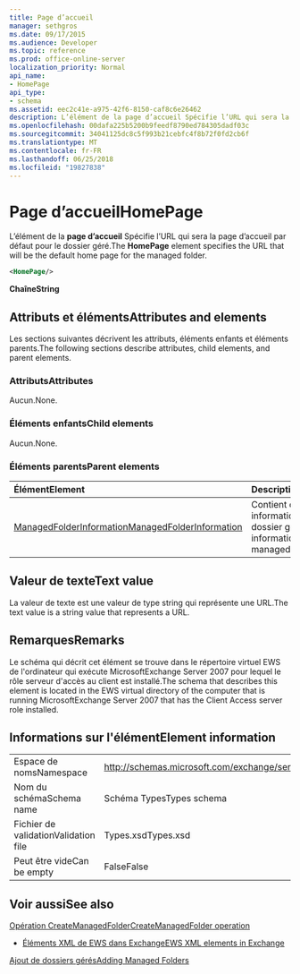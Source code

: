 ```yaml
---
title: Page d’accueil
manager: sethgros
ms.date: 09/17/2015
ms.audience: Developer
ms.topic: reference
ms.prod: office-online-server
localization_priority: Normal
api_name:
- HomePage
api_type:
- schema
ms.assetid: eec2c41e-a975-42f6-8150-caf8c6e26462
description: L’élément de la page d’accueil Spécifie l’URL qui sera la page d’accueil par défaut pour le dossier géré.
ms.openlocfilehash: 00dafa225b5200b9feedf8790ed784305dadf03c
ms.sourcegitcommit: 34041125dc8c5f993b21cebfc4f8b72f0fd2cb6f
ms.translationtype: MT
ms.contentlocale: fr-FR
ms.lasthandoff: 06/25/2018
ms.locfileid: "19827838"
---
```

# <a name="homepage"></a><span data-ttu-id="74792-103">Page d’accueil</span><span class="sxs-lookup"><span data-stu-id="74792-103">HomePage</span></span>

<span data-ttu-id="74792-104">L’élément de la **page d’accueil** Spécifie l’URL qui sera la page d’accueil par défaut pour le dossier géré.</span><span class="sxs-lookup"><span data-stu-id="74792-104">The **HomePage** element specifies the URL that will be the default home page for the managed folder.</span></span> 
  
```xml
<HomePage/>
```

 <span data-ttu-id="74792-105">**Chaîne**</span><span class="sxs-lookup"><span data-stu-id="74792-105">**String**</span></span>
## <a name="attributes-and-elements"></a><span data-ttu-id="74792-106">Attributs et éléments</span><span class="sxs-lookup"><span data-stu-id="74792-106">Attributes and elements</span></span>

<span data-ttu-id="74792-107">Les sections suivantes décrivent les attributs, éléments enfants et éléments parents.</span><span class="sxs-lookup"><span data-stu-id="74792-107">The following sections describe attributes, child elements, and parent elements.</span></span>
  
### <a name="attributes"></a><span data-ttu-id="74792-108">Attributs</span><span class="sxs-lookup"><span data-stu-id="74792-108">Attributes</span></span>

<span data-ttu-id="74792-109">Aucun.</span><span class="sxs-lookup"><span data-stu-id="74792-109">None.</span></span>
  
### <a name="child-elements"></a><span data-ttu-id="74792-110">Éléments enfants</span><span class="sxs-lookup"><span data-stu-id="74792-110">Child elements</span></span>

<span data-ttu-id="74792-111">Aucun.</span><span class="sxs-lookup"><span data-stu-id="74792-111">None.</span></span>
  
### <a name="parent-elements"></a><span data-ttu-id="74792-112">Éléments parents</span><span class="sxs-lookup"><span data-stu-id="74792-112">Parent elements</span></span>

|<span data-ttu-id="74792-113">**Élément**</span><span class="sxs-lookup"><span data-stu-id="74792-113">**Element**</span></span>|<span data-ttu-id="74792-114">**Description**</span><span class="sxs-lookup"><span data-stu-id="74792-114">**Description**</span></span>|
|:-----|:-----|
|[<span data-ttu-id="74792-115">ManagedFolderInformation</span><span class="sxs-lookup"><span data-stu-id="74792-115">ManagedFolderInformation</span></span>](managedfolderinformation.md) <br/> |<span data-ttu-id="74792-116">Contient des informations sur un dossier géré.</span><span class="sxs-lookup"><span data-stu-id="74792-116">Contains information about a managed folder.</span></span>  <br/> |
   
## <a name="text-value"></a><span data-ttu-id="74792-117">Valeur de texte</span><span class="sxs-lookup"><span data-stu-id="74792-117">Text value</span></span>

<span data-ttu-id="74792-118">La valeur de texte est une valeur de type string qui représente une URL.</span><span class="sxs-lookup"><span data-stu-id="74792-118">The text value is a string value that represents a URL.</span></span>
  
## <a name="remarks"></a><span data-ttu-id="74792-119">Remarques</span><span class="sxs-lookup"><span data-stu-id="74792-119">Remarks</span></span>

<span data-ttu-id="74792-120">Le schéma qui décrit cet élément se trouve dans le répertoire virtuel EWS de l'ordinateur qui exécute MicrosoftExchange Server 2007 pour lequel le rôle serveur d'accès au client est installé.</span><span class="sxs-lookup"><span data-stu-id="74792-120">The schema that describes this element is located in the EWS virtual directory of the computer that is running MicrosoftExchange Server 2007 that has the Client Access server role installed.</span></span>
  
## <a name="element-information"></a><span data-ttu-id="74792-121">Informations sur l'élément</span><span class="sxs-lookup"><span data-stu-id="74792-121">Element information</span></span>

|||
|:-----|:-----|
|<span data-ttu-id="74792-122">Espace de noms</span><span class="sxs-lookup"><span data-stu-id="74792-122">Namespace</span></span>  <br/> |http://schemas.microsoft.com/exchange/services/2006/types  <br/> |
|<span data-ttu-id="74792-123">Nom du schéma</span><span class="sxs-lookup"><span data-stu-id="74792-123">Schema name</span></span>  <br/> |<span data-ttu-id="74792-124">Schéma Types</span><span class="sxs-lookup"><span data-stu-id="74792-124">Types schema</span></span>  <br/> |
|<span data-ttu-id="74792-125">Fichier de validation</span><span class="sxs-lookup"><span data-stu-id="74792-125">Validation file</span></span>  <br/> |<span data-ttu-id="74792-126">Types.xsd</span><span class="sxs-lookup"><span data-stu-id="74792-126">Types.xsd</span></span>  <br/> |
|<span data-ttu-id="74792-127">Peut être vide</span><span class="sxs-lookup"><span data-stu-id="74792-127">Can be empty</span></span>  <br/> |<span data-ttu-id="74792-128">False</span><span class="sxs-lookup"><span data-stu-id="74792-128">False</span></span>  <br/> |
   
## <a name="see-also"></a><span data-ttu-id="74792-129">Voir aussi</span><span class="sxs-lookup"><span data-stu-id="74792-129">See also</span></span>



[<span data-ttu-id="74792-130">Opération CreateManagedFolder</span><span class="sxs-lookup"><span data-stu-id="74792-130">CreateManagedFolder operation</span></span>](createmanagedfolder-operation.md)


- [<span data-ttu-id="74792-131">Éléments XML de EWS dans Exchange</span><span class="sxs-lookup"><span data-stu-id="74792-131">EWS XML elements in Exchange</span></span>](ews-xml-elements-in-exchange.md)


[<span data-ttu-id="74792-132">Ajout de dossiers gérés</span><span class="sxs-lookup"><span data-stu-id="74792-132">Adding Managed Folders</span></span>](http://msdn.microsoft.com/library/846658c6-7043-40fb-8439-19f97c2a967f%28Office.15%29.aspx)

